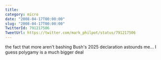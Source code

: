 ```yaml
---
title: 
category: micro
date: "2008-04-17T00:00:00"
slug: "2008-04-17T00:00:00"
TwitterId: 791217506
TweetUrl: https://twitter.com/mark_philpot/status/791217506
---
```


the fact that more aren't bashing Bush's 2025 declaration astounds me... I guess
polygamy is a much bigger deal
